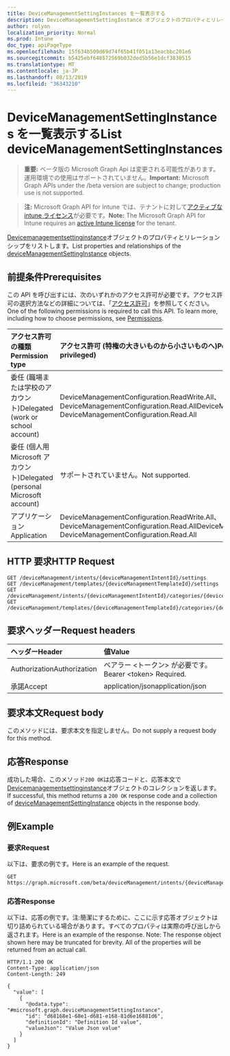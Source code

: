 ```yaml
---
title: DeviceManagementSettingInstances を一覧表示する
description: DeviceManagementSettingInstance オブジェクトのプロパティとリレーションシップをリストします。
author: rolyon
localization_priority: Normal
ms.prod: Intune
doc_type: apiPageType
ms.openlocfilehash: 15f634b509d69d74f65b41f051a13eacbbc201e6
ms.sourcegitcommit: b5425ebf648572569b032ded5b56e1dcf3830515
ms.translationtype: MT
ms.contentlocale: ja-JP
ms.lasthandoff: 08/13/2019
ms.locfileid: "36343210"
---
```

# <a name="list-devicemanagementsettinginstances"></a><span data-ttu-id="a5109-103">DeviceManagementSettingInstances を一覧表示する</span><span class="sxs-lookup"><span data-stu-id="a5109-103">List deviceManagementSettingInstances</span></span>

> <span data-ttu-id="a5109-104">**重要:** ベータ版の Microsoft Graph Api は変更される可能性があります。運用環境での使用はサポートされていません。</span><span class="sxs-lookup"><span data-stu-id="a5109-104">**Important:** Microsoft Graph APIs under the /beta version are subject to change; production use is not supported.</span></span>

> <span data-ttu-id="a5109-105">**注:** Microsoft Graph API for Intune では、テナントに対して[アクティブな intune ライセンス](https://go.microsoft.com/fwlink/?linkid=839381)が必要です。</span><span class="sxs-lookup"><span data-stu-id="a5109-105">**Note:** The Microsoft Graph API for Intune requires an [active Intune license](https://go.microsoft.com/fwlink/?linkid=839381) for the tenant.</span></span>

<span data-ttu-id="a5109-106">[Devicemanagementsettinginstance](../resources/intune-deviceintent-devicemanagementsettinginstance.md)オブジェクトのプロパティとリレーションシップをリストします。</span><span class="sxs-lookup"><span data-stu-id="a5109-106">List properties and relationships of the [deviceManagementSettingInstance](../resources/intune-deviceintent-devicemanagementsettinginstance.md) objects.</span></span>

## <a name="prerequisites"></a><span data-ttu-id="a5109-107">前提条件</span><span class="sxs-lookup"><span data-stu-id="a5109-107">Prerequisites</span></span>
<span data-ttu-id="a5109-p101">この API を呼び出すには、次のいずれかのアクセス許可が必要です。アクセス許可の選択方法などの詳細については、「[アクセス許可](/graph/permissions-reference)」を参照してください。</span><span class="sxs-lookup"><span data-stu-id="a5109-p101">One of the following permissions is required to call this API. To learn more, including how to choose permissions, see [Permissions](/graph/permissions-reference).</span></span>

|<span data-ttu-id="a5109-110">アクセス許可の種類</span><span class="sxs-lookup"><span data-stu-id="a5109-110">Permission type</span></span>|<span data-ttu-id="a5109-111">アクセス許可 (特権の大きいものから小さいものへ)</span><span class="sxs-lookup"><span data-stu-id="a5109-111">Permissions (from most to least privileged)</span></span>|
|:---|:---|
|<span data-ttu-id="a5109-112">委任 (職場または学校のアカウント)</span><span class="sxs-lookup"><span data-stu-id="a5109-112">Delegated (work or school account)</span></span>|<span data-ttu-id="a5109-113">DeviceManagementConfiguration.ReadWrite.All、DeviceManagementConfiguration.Read.All</span><span class="sxs-lookup"><span data-stu-id="a5109-113">DeviceManagementConfiguration.ReadWrite.All, DeviceManagementConfiguration.Read.All</span></span>|
|<span data-ttu-id="a5109-114">委任 (個人用 Microsoft アカウント)</span><span class="sxs-lookup"><span data-stu-id="a5109-114">Delegated (personal Microsoft account)</span></span>|<span data-ttu-id="a5109-115">サポートされていません。</span><span class="sxs-lookup"><span data-stu-id="a5109-115">Not supported.</span></span>|
|<span data-ttu-id="a5109-116">アプリケーション</span><span class="sxs-lookup"><span data-stu-id="a5109-116">Application</span></span>|<span data-ttu-id="a5109-117">DeviceManagementConfiguration.ReadWrite.All、DeviceManagementConfiguration.Read.All</span><span class="sxs-lookup"><span data-stu-id="a5109-117">DeviceManagementConfiguration.ReadWrite.All, DeviceManagementConfiguration.Read.All</span></span>|

## <a name="http-request"></a><span data-ttu-id="a5109-118">HTTP 要求</span><span class="sxs-lookup"><span data-stu-id="a5109-118">HTTP Request</span></span>
<!-- {
  "blockType": "ignored"
}
-->
``` http
GET /deviceManagement/intents/{deviceManagementIntentId}/settings
GET /deviceManagement/templates/{deviceManagementTemplateId}/settings
GET /deviceManagement/intents/{deviceManagementIntentId}/categories/{deviceManagementIntentSettingCategoryId}/settings
GET /deviceManagement/templates/{deviceManagementTemplateId}/categories/{deviceManagementTemplateSettingCategoryId}/recommendedSettings
```

## <a name="request-headers"></a><span data-ttu-id="a5109-119">要求ヘッダー</span><span class="sxs-lookup"><span data-stu-id="a5109-119">Request headers</span></span>
|<span data-ttu-id="a5109-120">ヘッダー</span><span class="sxs-lookup"><span data-stu-id="a5109-120">Header</span></span>|<span data-ttu-id="a5109-121">値</span><span class="sxs-lookup"><span data-stu-id="a5109-121">Value</span></span>|
|:---|:---|
|<span data-ttu-id="a5109-122">Authorization</span><span class="sxs-lookup"><span data-stu-id="a5109-122">Authorization</span></span>|<span data-ttu-id="a5109-123">ベアラー &lt;トークン&gt; が必要です。</span><span class="sxs-lookup"><span data-stu-id="a5109-123">Bearer &lt;token&gt; Required.</span></span>|
|<span data-ttu-id="a5109-124">承諾</span><span class="sxs-lookup"><span data-stu-id="a5109-124">Accept</span></span>|<span data-ttu-id="a5109-125">application/json</span><span class="sxs-lookup"><span data-stu-id="a5109-125">application/json</span></span>|

## <a name="request-body"></a><span data-ttu-id="a5109-126">要求本文</span><span class="sxs-lookup"><span data-stu-id="a5109-126">Request body</span></span>
<span data-ttu-id="a5109-127">このメソッドには、要求本文を指定しません。</span><span class="sxs-lookup"><span data-stu-id="a5109-127">Do not supply a request body for this method.</span></span>

## <a name="response"></a><span data-ttu-id="a5109-128">応答</span><span class="sxs-lookup"><span data-stu-id="a5109-128">Response</span></span>
<span data-ttu-id="a5109-129">成功した場合、このメソッド`200 OK`は応答コードと、応答本文で[Devicemanagementsettinginstance](../resources/intune-deviceintent-devicemanagementsettinginstance.md)オブジェクトのコレクションを返します。</span><span class="sxs-lookup"><span data-stu-id="a5109-129">If successful, this method returns a `200 OK` response code and a collection of [deviceManagementSettingInstance](../resources/intune-deviceintent-devicemanagementsettinginstance.md) objects in the response body.</span></span>

## <a name="example"></a><span data-ttu-id="a5109-130">例</span><span class="sxs-lookup"><span data-stu-id="a5109-130">Example</span></span>

### <a name="request"></a><span data-ttu-id="a5109-131">要求</span><span class="sxs-lookup"><span data-stu-id="a5109-131">Request</span></span>
<span data-ttu-id="a5109-132">以下は、要求の例です。</span><span class="sxs-lookup"><span data-stu-id="a5109-132">Here is an example of the request.</span></span>
``` http
GET https://graph.microsoft.com/beta/deviceManagement/intents/{deviceManagementIntentId}/settings
```

### <a name="response"></a><span data-ttu-id="a5109-133">応答</span><span class="sxs-lookup"><span data-stu-id="a5109-133">Response</span></span>
<span data-ttu-id="a5109-p102">以下は、応答の例です。注:簡潔にするために、ここに示す応答オブジェクトは切り詰められている場合があります。すべてのプロパティは実際の呼び出しから返されます。</span><span class="sxs-lookup"><span data-stu-id="a5109-p102">Here is an example of the response. Note: The response object shown here may be truncated for brevity. All of the properties will be returned from an actual call.</span></span>
``` http
HTTP/1.1 200 OK
Content-Type: application/json
Content-Length: 249

{
  "value": [
    {
      "@odata.type": "#microsoft.graph.deviceManagementSettingInstance",
      "id": "d68168e1-68e1-d681-e168-81d6e16881d6",
      "definitionId": "Definition Id value",
      "valueJson": "Value Json value"
    }
  ]
}
```






